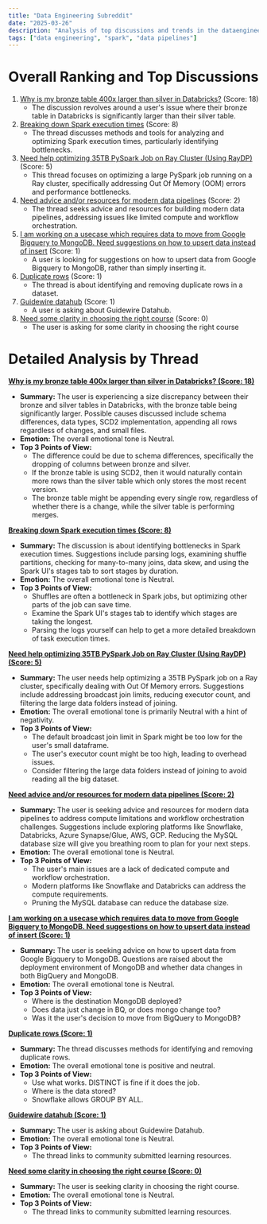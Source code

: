 ```yaml
---
title: "Data Engineering Subreddit"
date: "2025-03-26"
description: "Analysis of top discussions and trends in the dataengineering subreddit"
tags: ["data engineering", "spark", "data pipelines"]
---
```


# Overall Ranking and Top Discussions
1.  [Why is my bronze table 400x larger than silver in Databricks?](https://www.reddit.com/r/dataengineering/comments/1jk0wjd/why_is_my_bronze_table_400x_larger_than_silver_in/) (Score: 18)
    * The discussion revolves around a user's issue where their bronze table in Databricks is significantly larger than their silver table.
2.  [Breaking down Spark execution times](https://www.reddit.com/r/dataengineering/comments/1jjxwii/breaking_down_spark_execution_times/) (Score: 8)
    * The thread discusses methods and tools for analyzing and optimizing Spark execution times, particularly identifying bottlenecks.
3.  [Need help optimizing 35TB PySpark Job on Ray Cluster (Using RayDP)](https://www.reddit.com/r/dataengineering/comments/1jjzl1u/need_help_optimizing_35tb_pyspark_job_on_ray/) (Score: 5)
    * This thread focuses on optimizing a large PySpark job running on a Ray cluster, specifically addressing Out Of Memory (OOM) errors and performance bottlenecks.
4.  [Need advice and/or resources for modern data pipelines](https://www.reddit.com/r/dataengineering/comments/1jju5c2/need_advice_andor_resources_for_modern_data/) (Score: 2)
    * The thread seeks advice and resources for building modern data pipelines, addressing issues like limited compute and workflow orchestration.
5.  [I am working on a usecase which requires data to move from Google Bigquery to MongoDB. Need suggestions on how to upsert data instead of insert](https://www.reddit.com/r/dataengineering/comments/1jjvkzs/i_am_working_on_a_usecase_which_requires_data_to/) (Score: 1)
    * A user is looking for suggestions on how to upsert data from Google Bigquery to MongoDB, rather than simply inserting it.
6.  [Duplicate rows](https://www.reddit.com/r/dataengineering/comments/1jjyz3r/duplicate_rows/) (Score: 1)
    * The thread is about identifying and removing duplicate rows in a dataset.
7.  [Guidewire datahub](https://www.reddit.com/r/dataengineering/comments/1jk3fzb/guidewire_datahub/) (Score: 1)
    * A user is asking about Guidewire Datahub.
8. [Need some clarity in choosing the right course](https://www.reddit.com/r/dataengineering/comments/1jk1mzf/need_some_clarity_in_choosing_the_right_course/) (Score: 0)
    * The user is asking for some clarity in choosing the right course

# Detailed Analysis by Thread
**[Why is my bronze table 400x larger than silver in Databricks? (Score: 18)](https://www.reddit.com/r/dataengineering/comments/1jk0wjd/why_is_my_bronze_table_400x_larger_than_silver_in/)**
*   **Summary:** The user is experiencing a size discrepancy between their bronze and silver tables in Databricks, with the bronze table being significantly larger.  Possible causes discussed include schema differences, data types, SCD2 implementation, appending all rows regardless of changes, and small files.
*   **Emotion:** The overall emotional tone is Neutral.
*   **Top 3 Points of View:**
    *   The difference could be due to schema differences, specifically the dropping of columns between bronze and silver.
    *   If the bronze table is using SCD2, then it would naturally contain more rows than the silver table which only stores the most recent version.
    *   The bronze table might be appending every single row, regardless of whether there is a change, while the silver table is performing merges.

**[Breaking down Spark execution times (Score: 8)](https://www.reddit.com/r/dataengineering/comments/1jjxwii/breaking_down_spark_execution_times/)**
*   **Summary:** The discussion is about identifying bottlenecks in Spark execution times.  Suggestions include parsing logs, examining shuffle partitions, checking for many-to-many joins, data skew, and using the Spark UI's stages tab to sort stages by duration.
*   **Emotion:** The overall emotional tone is Neutral.
*   **Top 3 Points of View:**
    *   Shuffles are often a bottleneck in Spark jobs, but optimizing other parts of the job can save time.
    *   Examine the Spark UI's stages tab to identify which stages are taking the longest.
    *   Parsing the logs yourself can help to get a more detailed breakdown of task execution times.

**[Need help optimizing 35TB PySpark Job on Ray Cluster (Using RayDP) (Score: 5)](https://www.reddit.com/r/dataengineering/comments/1jjzl1u/need_help_optimizing_35tb_pyspark_job_on_ray/)**
*   **Summary:** The user needs help optimizing a 35TB PySpark job on a Ray cluster, specifically dealing with Out Of Memory errors. Suggestions include addressing broadcast join limits, reducing executor count, and filtering the large data folders instead of joining.
*   **Emotion:** The overall emotional tone is primarily Neutral with a hint of negativity.
*   **Top 3 Points of View:**
    *   The default broadcast join limit in Spark might be too low for the user's small dataframe.
    *   The user's executor count might be too high, leading to overhead issues.
    *   Consider filtering the large data folders instead of joining to avoid reading all the big dataset.

**[Need advice and/or resources for modern data pipelines (Score: 2)](https://www.reddit.com/r/dataengineering/comments/1jju5c2/need_advice_andor_resources_for_modern_data/)**
*   **Summary:** The user is seeking advice and resources for modern data pipelines to address compute limitations and workflow orchestration challenges.  Suggestions include exploring platforms like Snowflake, Databricks, Azure Synapse/Glue, AWS, GCP. Reducing the MySQL database size will give you breathing room to plan for your next steps.
*   **Emotion:** The overall emotional tone is Neutral.
*   **Top 3 Points of View:**
    *   The user's main issues are a lack of dedicated compute and workflow orchestration.
    *   Modern platforms like Snowflake and Databricks can address the compute requirements.
    *   Pruning the MySQL database can reduce the database size.

**[I am working on a usecase which requires data to move from Google Bigquery to MongoDB. Need suggestions on how to upsert data instead of insert (Score: 1)](https://www.reddit.com/r/dataengineering/comments/1jjvkzs/i_am_working_on_a_usecase_which_requires_data_to/)**
*   **Summary:** The user is seeking advice on how to upsert data from Google Bigquery to MongoDB.  Questions are raised about the deployment environment of MongoDB and whether data changes in both BigQuery and MongoDB.
*   **Emotion:** The overall emotional tone is Neutral.
*   **Top 3 Points of View:**
    *   Where is the destination MongoDB deployed?
    *   Does data just change in BQ, or does mongo change too?
    *   Was it the user's decision to move from BigQuery to MongoDB?

**[Duplicate rows (Score: 1)](https://www.reddit.com/r/dataengineering/comments/1jjyz3r/duplicate_rows/)**
*   **Summary:** The thread discusses methods for identifying and removing duplicate rows.
*   **Emotion:** The overall emotional tone is positive and neutral.
*   **Top 3 Points of View:**
    *   Use what works. DISTINCT is fine if it does the job.
    *   Where is the data stored?
    *   Snowflake allows GROUP BY ALL.

**[Guidewire datahub (Score: 1)](https://www.reddit.com/r/dataengineering/comments/1jk3fzb/guidewire_datahub/)**
*   **Summary:** The user is asking about Guidewire Datahub.
*   **Emotion:** The overall emotional tone is Neutral.
*   **Top 3 Points of View:**
    *   The thread links to community submitted learning resources.

**[Need some clarity in choosing the right course (Score: 0)](https://www.reddit.com/r/dataengineering/comments/1jk1mzf/need_some_clarity_in_choosing_the_right_course/)**
*   **Summary:** The user is seeking clarity in choosing the right course.
*   **Emotion:** The overall emotional tone is Neutral.
*   **Top 3 Points of View:**
    *   The thread links to community submitted learning resources.

